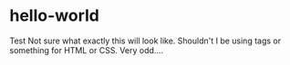 # hello-world
Test
Not sure what exactly this will look like.  Shouldn't I be using tags or something for HTML or CSS.  Very odd....
